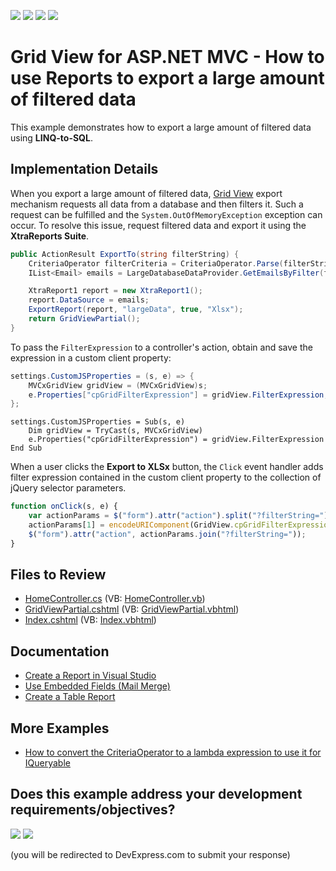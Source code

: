 <!-- default badges list -->
![](https://img.shields.io/endpoint?url=https://codecentral.devexpress.com/api/v1/VersionRange/128549669/18.2.9%2B)
[![](https://img.shields.io/badge/Open_in_DevExpress_Support_Center-FF7200?style=flat-square&logo=DevExpress&logoColor=white)](https://supportcenter.devexpress.com/ticket/details/E4121)
[![](https://img.shields.io/badge/📖_How_to_use_DevExpress_Examples-e9f6fc?style=flat-square)](https://docs.devexpress.com/GeneralInformation/403183)
[![](https://img.shields.io/badge/💬_Leave_Feedback-feecdd?style=flat-square)](#does-this-example-address-your-development-requirementsobjectives)
<!-- default badges end -->

# Grid View for ASP.NET MVC - How to use Reports to export a large amount of filtered data

This example demonstrates how to export a large amount of filtered data using **LINQ-to-SQL**.

## Implementation Details

When you export a large amount of filtered data, [Grid View](https://docs.devexpress.com/AspNetMvc/8966/components/grid-view) export mechanism requests all data from a database and then filters it. Such a request can be fulfilled and the `System.OutOfMemoryException` exception can occur. To resolve this issue, request filtered data and export it using the **XtraReports Suite**. 

```csharp
public ActionResult ExportTo(string filterString) {
    CriteriaOperator filterCriteria = CriteriaOperator.Parse(filterString);
    IList<Email> emails = LargeDatabaseDataProvider.GetEmailsByFilter(filterCriteria);

    XtraReport1 report = new XtraReport1();
    report.DataSource = emails;
    ExportReport(report, "largeData", true, "Xlsx");
    return GridViewPartial();
}
```

To pass the `FilterExpression` to a controller's action, obtain and save the expression in a custom client property:

```cs
settings.CustomJSProperties = (s, e) => {
	MVCxGridView gridView = (MVCxGridView)s;
	e.Properties["cpGridFilterExpression"] = gridView.FilterExpression;
};
```

```vbnet
settings.CustomJSProperties = Sub(s, e)
	Dim gridView = TryCast(s, MVCxGridView)
	e.Properties("cpGridFilterExpression") = gridView.FilterExpression
End Sub
```

When a user clicks the **Export to XLSx** button, the `Click` event handler adds filter expression contained in the custom client property to the collection of jQuery selector parameters.

```js
function onClick(s, e) {
	var actionParams = $("form").attr("action").split("?filterString=");
	actionParams[1] = encodeURIComponent(GridView.cpGridFilterExpression);
	$("form").attr("action", actionParams.join("?filterString="));
}
```

## Files to Review

* [HomeController.cs](./CS/E4121/Controllers/HomeController.cs) (VB: [HomeController.vb](./VB/E4121VB/Controllers/HomeController.vb))
* [GridViewPartial.cshtml](./CS/E4121/Views/Home/_GridViewPartial.cshtml) (VB: [GridViewPartial.vbhtml](./VB/E4121VB/Views/Home/_GridViewPartial.vbhtml))
* [Index.cshtml](./CS/E4121/Views/Home/Index.cshtml) (VB: [Index.vbhtml](./VB/E4121VB/Views/Home/Index.vbhtml))

## Documentation
* [Create a Report in Visual Studio](https://docs.devexpress.com/XtraReports/14989/get-started-with-devexpress-reporting/create-a-report-in-visual-studio)
* [Use Embedded Fields (Mail Merge)](https://docs.devexpress.com/XtraReports/2433/detailed-guide-to-devexpress-reporting/use-report-controls/bind-report-controls-to-data/use-embedded-fields-mail-merge)
* [Create a Table Report](https://docs.devexpress.com/XtraReports/4784/create-reports/create-a-table-report)

## More Examples

* [How to convert the CriteriaOperator to a lambda expression to use it for IQueryable](https://github.com/DevExpress-Examples/XDL_how-to-convert-the-criteriaoperator-to-a-lambda-expression-to-use-it-for-iqueryable-e2596)
<!-- feedback -->
## Does this example address your development requirements/objectives?

[<img src="https://www.devexpress.com/support/examples/i/yes-button.svg"/>](https://www.devexpress.com/support/examples/survey.xml?utm_source=github&utm_campaign=asp-net-mvc-grid-export-with-reports&~~~was_helpful=yes) [<img src="https://www.devexpress.com/support/examples/i/no-button.svg"/>](https://www.devexpress.com/support/examples/survey.xml?utm_source=github&utm_campaign=asp-net-mvc-grid-export-with-reports&~~~was_helpful=no)

(you will be redirected to DevExpress.com to submit your response)
<!-- feedback end -->
